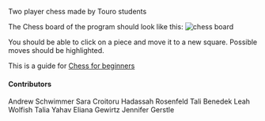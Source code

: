 Two player chess made by Touro students

The Chess board of the program should look like this:
![chess board](https://cutechess.com/cutechess.png)

You should be able to click on a piece and move it to a new square. 
Possible moves should be highlighted.

This is a guide for [Chess for beginners](https://www.wikihow.com/Play-Chess-for-Beginners)

#### Contributors

Andrew Schwimmer
Sara Croitoru
Hadassah Rosenfeld
Tali Benedek
Leah Wolfish
Talia Yahav
Eliana Gewirtz
Jennifer Gerstle
